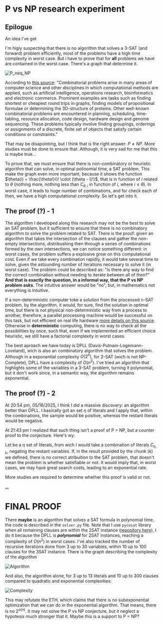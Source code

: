 # P vs NP research experiment

## Epilogue

An idea I've got

I'm higly suspecting that there is no algorithm that solves a 3-SAT (and forward) problem efficiently, most of the problems have a high time complexity in worst case.
But i have to prove that for **all** problems we have are contained in the worst case. There's a graph that determine it.

![P_neq_NP](https://github.com/user-attachments/assets/9e74f498-3ca5-4e84-be53-51d53f77966f)

 According to [this source](https://www-sciencedirect-com.translate.goog/topics/computer-science/combinatorial-problem): "Combinatorial problems arise in many areas of computer science and other disciplines in which computational methods are applied, such as artificial intelligence, operations research, bioinformatics and electronic commerce. Prominent examples are tasks such as finding shortest or cheapest round trips in graphs, finding models of propositional formulae or determining the 3D-structure of proteins. Other well-known combinatorial problems are encountered in planning, scheduling, time-tabling, resource allocation, code design, hardware design and genome sequencing. These problems typically involve finding groupings, orderings or assignments of a discrete, finite set of objects that satisfy certain conditions or constraints."

 That may be disapointing, but I think that is the right answer: $P \neq NP$. More studies must be done to ensure that. Although, it is very sad for me that this is maybe true...
 
To prove that, we must ensure that there is non-combinatory or heuristic algorithm that can solve, in optimal polinomial time, a SAT problem. This make the graph even more important, because it shows the function $\theta(i) = \frac{\theta!}{i! \cdot (\theta - i)!}$, that is in function of $i$ related to $\theta$ (nothing more, nothing less than $C_{\theta, i}$ in function of $i$, where $i \leq \theta$). In worst case, it leads to huge number of combinations, and for check each of then, we have a high computational complexity. So let's get into it.

## The proof (?) - 1

The algorithm I developed along this research may not be the best to solve an SAT problem, but it sufficient to ensure that there is no combinatory algorithm to solve the problem related to SAT. There is the proof: given an algorithm that takes the intersection of the clauses and gather the non-empty intersections, distribushing then through a series of combinations formed by the own intersections, we can notice something different: in worst cases, the problem suffers a explosive grow on this computational cost. Even if we take every combination rapidly, it would take several time to solve, given the astounding number of iterations necessary to solve it (in worst case). The problem could be described as: "Is there any way to find the correct combination without needing to iterate between all of then?" **And that is exactly the question, in a informal way, that the P vs NP problem asks**. The intuitive answer would be "no", but, in mathematics not everything is intuitive.

If a non-deterministic computer toke a solution from the processed n-SAT problem, by the algorithm, it would, for sure, find the solution in optimal time, but there is not physical non-deterministic way from a process to another, therefore, a parallel processing machine would be successful on this task, but not efficient on real life hardware [more details on this source](https://www.quora.com/What-is-the-point-of-a-non-deterministic-Turing-machine-if-it-cant-be-implemented-Or-is-there-a-way-to-implement-it). Otherwise in **deterministic** computing, there is no way to check all the possibilities by once, such that, even if we implemented an efficient choice heuristic, we still have a factorial complexity in worst cases.

The best aproach we have today is DPLL (Davis-Putnam-Logemann-Loveland), wich is also an combinatory algorithm that solves the problem. Although in a exponential complexity $O(2^n)$, for 2-SAT (wich is not NP-Complete), DPLL have a complexity of $O(n^2)$. I've tried an algorithm that highlights some of the variables in a 3-SAT problem, turning it polynomial, but it don't work since, in a semantic way, the algorithm remains exponential.

## The proof (?) - 2

At 20:54 pm, 05/16/2025, I think I did a massive discovery: an algorithm better than DPLL. I basically got an set $\eta$ of literals and I apply that, within the combinations, the sample would be positive, whereas the restant literals would be negative.

At 21:43 pm I realized that such thing isn't a proof of P = NP, but a counter proof to the conjecture. Here's wy:

Let be a $\eta$ set of literals, from wich I would take a combination of literals $C_{\eta, k}$, negating the restant variables. If, in the result provided by the chunk ($k$) we defined, there is no correct atribuition to the SAT problem, that doesn't mean the problem is whether satisfiable or not. It would imply that, in worst cases, we may have great search costs, leading to an exponential rate.

More studies are required to determine whether this proof is valid or not.

[...](https://www.overleaf.com/read/btsskgtbbgdv#5fdc26)

# FINAL PROOF

There **maybe** is an algorithm that solves a SAT formula in polynomial time, the code is described in the `solver.py` file. Note that I use `pycosat` library when all remaining clauses are within the 2SAT instance ([repository here](https://github.com/conda/pycosat.git)), I do it because the DPLL is ***polynomial*** for 2SAT instances, reaching a complexity of $O(n^2)$ in worst cases. I've also tracked the number of recursive iterations done from 3 up to 30 variables, within 10 up to 100 clauses for the 3SAT instance. There is the graph describing the complexity of the algorithm

![Algorithm](https://github.com/user-attachments/assets/65ce299e-9074-4d51-b713-6291318f3949)

And also, the algorithm alone, for 3 up to 13 literals and 10 up to 300 clauses compared to quadratic and exponential complexities:

![Complexity](https://github.com/user-attachments/assets/22785f3c-e44e-4813-8993-5b4b8364c423)

This may refutate the ETH, which claims that there is no subexponential optimization that we can do in the exponential algorithm. That means, there is no $2^{o(n)}$. It may not solve the P vs NP conjecture, but it neglect a hypotesis much stronger that it. Maybe this is a support to P = NP?

